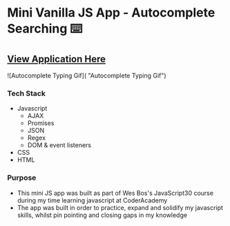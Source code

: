 # Mini Vanilla JS App - Autocomplete Searching ⌨️

## [View Application Here]()

![Autocomplete Typing Gif]( "Autocomplete Typing Gif")

### Tech Stack

* Javascript
  - AJAX
  - Promises
  - JSON
  - Regex
  - DOM & event listeners
* CSS
* HTML

### Purpose

* This mini JS app was built as part of Wes Bos's JavaScript30 course during my time learning javascript at CoderAcademy
* The app was built in order to practice, expand and solidify my javascript skills, whilst pin pointing and closing gaps in my knowledge